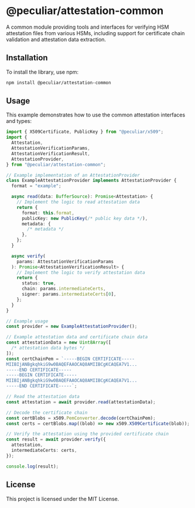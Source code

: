 # @peculiar/attestation-common

A common module providing tools and interfaces for verifying HSM attestation files from various HSMs, including support for certificate chain validation and attestation data extraction.

## Installation

To install the library, use npm:

```sh
npm install @peculiar/attestation-common
```

## Usage

This example demonstrates how to use the common attestation interfaces and types:

```typescript
import { X509Certificate, PublicKey } from "@peculiar/x509";
import {
  Attestation,
  AttestationVerificationParams,
  AttestationVerificationResult,
  AttestationProvider,
} from "@peculiar/attestation-common";

// Example implementation of an AttestationProvider
class ExampleAttestationProvider implements AttestationProvider {
  format = "example";

  async read(data: BufferSource): Promise<Attestation> {
    // Implement the logic to read attestation data
    return {
      format: this.format,
      publicKey: new PublicKey(/* public key data */),
      metadata: {
        /* metadata */
      },
    };
  }

  async verify(
    params: AttestationVerificationParams
  ): Promise<AttestationVerificationResult> {
    // Implement the logic to verify attestation data
    return {
      status: true,
      chain: params.intermediateCerts,
      signer: params.intermediateCerts[0],
    };
  }
}

// Example usage
const provider = new ExampleAttestationProvider();

// Example attestation data and certificate chain data
const attestationData = new Uint8Array([
  /* attestation data bytes */
]);
const certChainPem = `-----BEGIN CERTIFICATE-----
MIIBIjANBgkqhkiG9w0BAQEFAAOCAQ8AMIIBCgKCAQEA7V1...
-----END CERTIFICATE-----
-----BEGIN CERTIFICATE-----
MIIBIjANBgkqhkiG9w0BAQEFAAOCAQ8AMIIBCgKCAQEA7V1...
-----END CERTIFICATE-----`;

// Read the attestation data
const attestation = await provider.read(attestationData);

// Decode the certificate chain
const certBlobs = x509.PemConverter.decode(certChainPem);
const certs = certBlobs.map((blob) => new x509.X509Certificate(blob));

// Verify the attestation using the provided certificate chain
const result = await provider.verify({
  attestation,
  intermediateCerts: certs,
});

console.log(result);
```

## License

This project is licensed under the MIT License.
